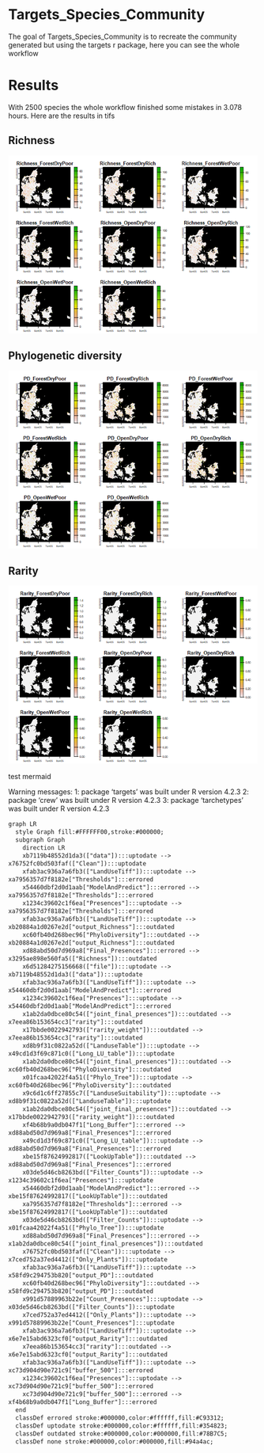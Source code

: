 
<!-- README.md is generated from README.Rmd. Please edit that file -->

# Targets_Species_Community

<!-- badges: start -->
<!-- badges: end -->

The goal of Targets_Species_Community is to recreate the community
generated but using the targets r package, here you can see the whole
workflow

# Results

With 2500 species the whole workflow finished some mistakes in 3.078
hours. Here are the results in tifs

## Richness

![](README_files/figure-gfm/richnessplot-1.png)<!-- -->

## Phylogenetic diversity

![](README_files/figure-gfm/PDsplot-1.png)<!-- -->

## Rarity

![](README_files/figure-gfm/Raritysplot-1.png)<!-- -->

test mermaid

Warning messages: 1: package ‘targets’ was built under R version 4.2.3
2: package ‘crew’ was built under R version 4.2.3 3: package
‘tarchetypes’ was built under R version 4.2.3

``` {mermaid}
graph LR
  style Graph fill:#FFFFFF00,stroke:#000000;
  subgraph Graph
    direction LR
    xb7119b48552d1da3(["data"]):::uptodate --> x76752fc0bd503faf(["Clean"]):::uptodate
    xfab3ac936a7a6fb3(["LandUseTiff"]):::uptodate --> xa7956357d7f8182e["Thresholds"]:::errored
    x54460dbf2d0d1aab["ModelAndPredict"]:::errored --> xa7956357d7f8182e["Thresholds"]:::errored
    x1234c39602c1f6ea["Presences"]:::uptodate --> xa7956357d7f8182e["Thresholds"]:::errored
    xfab3ac936a7a6fb3(["LandUseTiff"]):::uptodate --> xb20884a1d0267e2d["output_Richness"]:::outdated
    xc60fb40d268bec96["PhyloDiversity"]:::outdated --> xb20884a1d0267e2d["output_Richness"]:::outdated
    xd88abd50d7d969a8["Final_Presences"]:::errored --> x3295ae898e560fa5(["Richness"]):::outdated
    x6d51284275156668(["file"]):::uptodate --> xb7119b48552d1da3(["data"]):::uptodate
    xfab3ac936a7a6fb3(["LandUseTiff"]):::uptodate --> x54460dbf2d0d1aab["ModelAndPredict"]:::errored
    x1234c39602c1f6ea["Presences"]:::uptodate --> x54460dbf2d0d1aab["ModelAndPredict"]:::errored
    x1ab2da0dbce80c54(["joint_final_presences"]):::outdated --> x7eea86b153654cc3["rarity"]:::outdated
    x17bbde0022942793(["rarity_weight"]):::outdated --> x7eea86b153654cc3["rarity"]:::outdated
    xd8b9f31c0822a52d(["LanduseTable"]):::uptodate --> x49cd1d3f69c871c0(["Long_LU_table"]):::uptodate
    x1ab2da0dbce80c54(["joint_final_presences"]):::outdated --> xc60fb40d268bec96["PhyloDiversity"]:::outdated
    x01fcaa42022f4a51(["Phylo_Tree"]):::uptodate --> xc60fb40d268bec96["PhyloDiversity"]:::outdated
    x9c6d1c6ff27855c7(["LanduseSuitability"]):::uptodate --> xd8b9f31c0822a52d(["LanduseTable"]):::uptodate
    x1ab2da0dbce80c54(["joint_final_presences"]):::outdated --> x17bbde0022942793(["rarity_weight"]):::outdated
    xf4b68b9a0db047f1["Long_Buffer"]:::errored --> xd88abd50d7d969a8["Final_Presences"]:::errored
    x49cd1d3f69c871c0(["Long_LU_table"]):::uptodate --> xd88abd50d7d969a8["Final_Presences"]:::errored
    xbe15f87624992817(["LookUpTable"]):::outdated --> xd88abd50d7d969a8["Final_Presences"]:::errored
    x03de5d46cb8263bd(["Filter_Counts"]):::uptodate --> x1234c39602c1f6ea["Presences"]:::uptodate
    x54460dbf2d0d1aab["ModelAndPredict"]:::errored --> xbe15f87624992817(["LookUpTable"]):::outdated
    xa7956357d7f8182e["Thresholds"]:::errored --> xbe15f87624992817(["LookUpTable"]):::outdated
    x03de5d46cb8263bd(["Filter_Counts"]):::uptodate --> x01fcaa42022f4a51(["Phylo_Tree"]):::uptodate
    xd88abd50d7d969a8["Final_Presences"]:::errored --> x1ab2da0dbce80c54(["joint_final_presences"]):::outdated
    x76752fc0bd503faf(["Clean"]):::uptodate --> x7ced752a37ed4412(["Only_Plants"]):::uptodate
    xfab3ac936a7a6fb3(["LandUseTiff"]):::uptodate --> x58fd9c294753b820["output_PD"]:::outdated
    xc60fb40d268bec96["PhyloDiversity"]:::outdated --> x58fd9c294753b820["output_PD"]:::outdated
    x991d57889963b22e["Count_Presences"]:::uptodate --> x03de5d46cb8263bd(["Filter_Counts"]):::uptodate
    x7ced752a37ed4412(["Only_Plants"]):::uptodate --> x991d57889963b22e["Count_Presences"]:::uptodate
    xfab3ac936a7a6fb3(["LandUseTiff"]):::uptodate --> x6e7e15abd6323cf0["output_Rarity"]:::outdated
    x7eea86b153654cc3["rarity"]:::outdated --> x6e7e15abd6323cf0["output_Rarity"]:::outdated
    xfab3ac936a7a6fb3(["LandUseTiff"]):::uptodate --> xc73d904d90e721c9["buffer_500"]:::errored
    x1234c39602c1f6ea["Presences"]:::uptodate --> xc73d904d90e721c9["buffer_500"]:::errored
    xc73d904d90e721c9["buffer_500"]:::errored --> xf4b68b9a0db047f1["Long_Buffer"]:::errored
  end
  classDef errored stroke:#000000,color:#ffffff,fill:#C93312;
  classDef uptodate stroke:#000000,color:#ffffff,fill:#354823;
  classDef outdated stroke:#000000,color:#000000,fill:#78B7C5;
  classDef none stroke:#000000,color:#000000,fill:#94a4ac;
```
